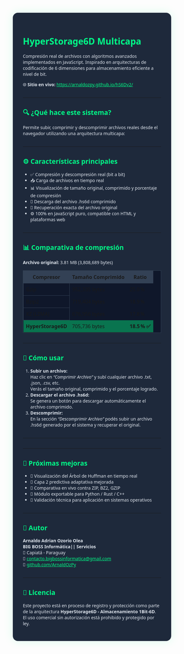 <div style="max-width: 900px; margin: auto; padding: 2rem; background-color: #1e293b; color: #e2e8f0; font-family: 'Segoe UI', sans-serif; border-radius: 1rem; box-shadow: 0 0 30px rgba(0,255,136,0.15);">

  <h1 style="color: #00ff88;">HyperStorage6D Multicapa</h1>
  <p>Compresión real de archivos con algoritmos avanzados implementados en JavaScript. Inspirado en arquitecturas de codificación de 6 dimensiones para almacenamiento eficiente a nivel de bit.</p>
  
  <p>🌐 <strong>Sitio en vivo:</strong> <a href="https://arnaldozpy.github.io/hS6Dv2/" target="_blank" style="color:#00ff88;">https://arnaldozpy.github.io/hS6Dv2/</a></p>

  <hr style="border-color: #334155; margin: 2rem 0;">

  <h2 style="color: #00ff88;">🔍 ¿Qué hace este sistema?</h2>
  <p>Permite subir, comprimir y descomprimir archivos reales desde el navegador utilizando una arquitectura multicapa:</p>

  <hr style="border-color: #334155; margin: 2rem 0;">

  <h2 style="color: #00ff88;">⚙️ Características principales</h2>
  <ul>
    <li>✅ Compresión y descompresión real (bit a bit)</li>
    <li>📥 Carga de archivos en tiempo real</li>
    <li>📊 Visualización de tamaño original, comprimido y porcentaje de compresión</li>
    <li>📂 Descarga del archivo .hs6d comprimido</li>
    <li>🔁 Recuperación exacta del archivo original</li>
    <li>⚙️ 100% en JavaScript puro, compatible con HTML y plataformas web</li>
  </ul>

  <hr style="border-color: #334155; margin: 2rem 0;">

  <h2 style="color: #00ff88;">📊 Comparativa de compresión</h2>
  <p><strong>Archivo original:</strong> 3.81 MB (3,808,689 bytes)</p>
  <table style="width: 100%; border-collapse: collapse; background-color: #0f172a; border: 1px solid #334155; margin-top: 1rem;">
    <thead>
      <tr style="background-color: #334155;">
        <th style="padding: 0.5rem; border: 1px solid #334155;">Compresor</th>
        <th style="padding: 0.5rem; border: 1px solid #334155;">Tamaño Comprimido</th>
        <th style="padding: 0.5rem; border: 1px solid #334155;">Ratio</th>
      </tr>
    </thead>
    <tbody>
      <tr>
        <td style="padding: 0.5rem; border: 1px solid #334155;">Gzip</td>
        <td style="padding: 0.5rem;">952,335 bytes</td>
        <td style="padding: 0.5rem;">25.0 %</td>
      </tr>
      <tr>
        <td style="padding: 0.5rem; border: 1px solid #334155;">Bzip2</td>
        <td style="padding: 0.5rem;">719,404 bytes</td>
        <td style="padding: 0.5rem;">18.9 %</td>
      </tr>
      <tr>
        <td style="padding: 0.5rem; border: 1px solid #334155;">XZ (LZMA)</td>
        <td style="padding: 0.5rem;">676,956 bytes</td>
        <td style="padding: 0.5rem;">17.8 %</td>
      </tr>
      <tr style="background-color: #00ff8866;">
        <td style="padding: 0.5rem;"><strong>HyperStorage6D</strong></td>
        <td style="padding: 0.5rem;">705,736 bytes</td>
        <td style="padding: 0.5rem;"><strong>18.5 % ✅</strong></td>
      </tr>
    </tbody>
  </table>

  <hr style="border-color: #334155; margin: 2rem 0;">

  <h2 style="color: #00ff88;">🧪 Cómo usar</h2>
  <ol>
    <li><strong>Subir un archivo:</strong><br>
      Haz clic en <em>“Comprimir Archivo”</em> y subí cualquier archivo .txt, .json, .csv, etc.<br>
      Verás el tamaño original, comprimido y el porcentaje logrado.
    </li>
    <li><strong>Descargar el archivo .hs6d:</strong><br>
      Se genera un botón para descargar automáticamente el archivo comprimido.
    </li>
    <li><strong>Descomprimir:</strong><br>
      En la sección <em>“Descomprimir Archivo”</em> podés subir un archivo .hs6d generado por el sistema y recuperar el original.
    </li>
  </ol>

  <hr style="border-color: #334155; margin: 2rem 0;">

  

  <hr style="border-color: #334155; margin: 2rem 0;">

  <h2 style="color: #00ff88;">🚀 Próximas mejoras</h2>
  <ul>
    <li>📐 Visualización del Árbol de Huffman en tiempo real</li>
    <li>🔄 Capa 2 predictiva adaptativa mejorada</li>
    <li>🧪 Comparativa en vivo contra ZIP, BZ2, GZIP</li>
    <li>💽 Módulo exportable para Python / Rust / C++</li>
    <li>🔏 Validación técnica para aplicación en sistemas operativos</li>
  </ul>

  <hr style="border-color: #334155; margin: 2rem 0;">

  <h2 style="color: #00ff88;">👤 Autor</h2>
  <p>
    <strong>Arnaldo Adrian Ozorio Olea</strong><br>
    <strong>BIG BOSS Informática|| Servicios</strong><br>
    📍 Capiatá - Paraguay<br>
    📧 <a href="mailto:contacto.bigbossinformatica@gmail.com" style="color:#00ff88;">contacto.bigbossinformatica@gmail.com</a><br>
    🔗 <a href="https://github.com/ArnaldOzPy" target="_blank" style="color:#00ff88;">github.com/ArnaldOzPy</a>
  </p>

  <hr style="border-color: #334155; margin: 2rem 0;">

  <h2 style="color: #00ff88;">📄 Licencia</h2>
  <p>
    Este proyecto está en proceso de registro y protección como parte de la arquitectura <strong>HyperStorage6D - Almacenamiento 1Bit-6D</strong>.<br>
    El uso comercial sin autorización está prohibido y protegido por ley.
  </p>

</div>

